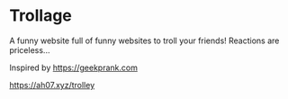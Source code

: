 # Trollage

A funny website full of funny websites to troll your friends! Reactions are priceless...

Inspired by https://geekprank.com

https://ah07.xyz/trolley
